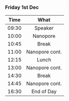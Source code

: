 ### Friday 1st Dec

| Time  |      What      |
| ----- | :------------: |
| 09:30 |    Speaker     |
| 10:00 |    Nanopore    |
| 10:45 |     Break      |
| 11:00 | Nanopore cont. |
| 12:15 |     Lunch      |
| 13:00 | Nanopore cont. |
| 14:30 |     Break      |
| 14:45 | Nanopore cont. |
| 16:30 |   End of Day   |
